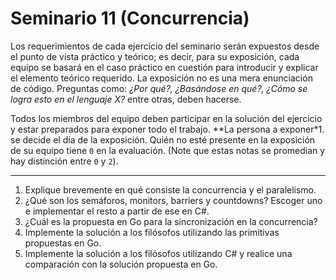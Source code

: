 # Seminario 11 (Concurrencia)

Los requerimientos de cada ejercicio del seminario serán expuestos desde el punto de vista práctico y teórico; es decir, para su exposición, cada equipo se basará en el caso práctico en cuestión para introducir y explicar el elemento teórico requerido. La exposición no es una mera enunciación de código. Preguntas como: _¿Por qué?, ¿Basándose en qué?, ¿Cómo se logra esto en el lenguaje X?_ entre otras, deben hacerse.

Todos los miembros del equipo deben participar en la solución del ejercicio y estar preparados para exponer todo el trabajo. **La persona a exponer*1. se decide el día de la exposición. Quién no esté presente en la exposición de su equipo tiene `0` en la evaluación. (Note que estas notas se promedian y hay distinción entre `0` y `2`).

---

1. Explique brevemente en qué consiste la concurrencia y el paralelismo.
2. ¿Qué son los semáforos, monitors, barriers y countdowns? Escoger uno e implementar el resto a partir de ese en C#.
3. ¿Cuál es la propuesta en Go para la sincronización en la concurrencia?
4. Implemente la solución a los filósofos utilizando las primitivas propuestas en Go.
5. Implemente la solución a los filósofos utilizando C# y realice una comparación con la solución propuesta en Go.
